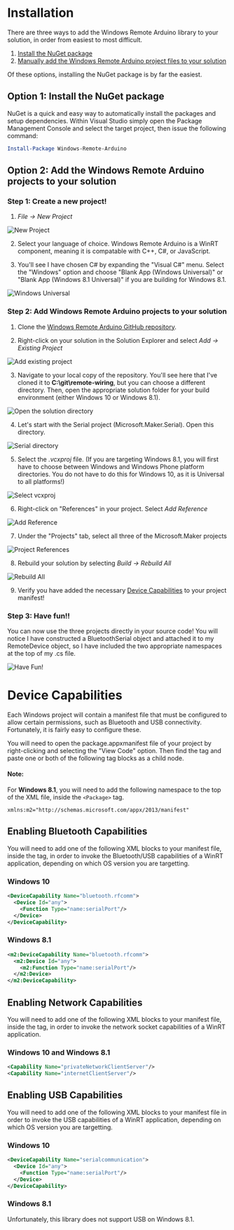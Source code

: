 # Installation

There are three ways to add the Windows Remote Arduino library to your solution, in order from easiest to most difficult.

1. [Install the NuGet package](#option-1-install-the-nuget-package)
2. [Manually add the Windows Remote Arduino project files to your solution](#option-2-add-the-windows-remote-arduino-projects-to-your-solution)

Of these options, installing the NuGet package is by far the easiest.

## Option 1: Install the NuGet package

NuGet is a quick and easy way to automatically install the packages and setup dependencies. Within Visual Studio simply open the Package Management Console and select the target project, then issue the following command:

```PowerShell
Install-Package Windows-Remote-Arduino
```

## Option 2: Add the Windows Remote Arduino projects to your solution

### Step 1: Create a new project!

1. *File -> New Project*

 ![New Project](https://ms-iot.github.io/content/images/remote-wiring/create_00.png)

2. Select your language of choice. Windows Remote Arduino is a WinRT component, meaning it is compatable with C++, C#, or JavaScript.

3. You'll see I have chosen C# by expanding the "Visual C#" menu. Select the "Windows" option and choose "Blank App (Windows Universal)" or "Blank App (Windows 8.1 Universal)" if you are building for Windows 8.1.

 ![Windows Universal](https://ms-iot.github.io/content/images/remote-wiring/create_01.png)


### Step 2: Add Windows Remote Arduino projects to your solution

1. Clone the [Windows Remote Arduino GitHub repository](https://github.com/ms-iot/remote-wiring/).

2. Right-click on your solution in the Solution Explorer and select *Add -> Existing Project*

 ![Add existing project](https://ms-iot.github.io/content/images/remote-wiring/project_00.png)

3. Navigate to your local copy of the repository. You'll see here that I've cloned it to **C:\git\remote-wiring**, but you can choose a different directory. Then, open the appropriate solution folder for your build environment (either Windows 10 or Windows 8.1).

 ![Open the solution directory](https://ms-iot.github.io/content/images/remote-wiring/compile_00.png)

4. Let's start with the Serial project (Microsoft.Maker.Serial). Open this directory.

 ![Serial directory](https://ms-iot.github.io/content/images/remote-wiring/project_01.png)

5. Select the *.vcxproj* file. (If you are targeting Windows 8.1, you will first have to choose between Windows and Windows Phone platform directories. You do not have to do this for Windows 10, as it is Universal to all platforms!)

 ![Select vcxproj](https://ms-iot.github.io/content/images/remote-wiring/project_02.png)

6. Right-click on "References" in your project. Select *Add Reference*

 ![Add Reference](https://ms-iot.github.io/content/images/remote-wiring/project_05.png)

7. Under the "Projects" tab, select all three of the Microsoft.Maker projects

 ![Project References](https://ms-iot.github.io/content/images/remote-wiring/project_06.png)

8. Rebuild your solution by selecting *Build -> Rebuild All*

 ![Rebuild All](https://ms-iot.github.io/content/images/remote-wiring/compile_03.png)
 
9. Verify you have added the necessary [Device Capabilities](#device-capabilities) to your project manifest!

### Step 3: Have fun!!

You can now use the three projects directly in your source code! You will notice I have constructed a BluetoothSerial object and attached it to my RemoteDevice object, so I have included the two appropriate namespaces at the top of my .cs file.

 ![Have Fun!](https://ms-iot.github.io/content/images/remote-wiring/utilize_00.png)

 
# Device Capabilities

Each Windows project will contain a manifest file that must be configured to allow certain permissions, such as Bluetooth and USB connectivity. Fortunately, it is fairly easy to configure these.

You will need to open the package.appxmanifest file of your project by right-clicking and selecting the "View Code" option. Then find the <Capabilities> tag and paste one or both of the following tag blocks as a child node.

#### Note:
For **Windows 8.1**, you will need to add the following namespace to the top of the XML file, inside the `<Package>` tag.

`xmlns:m2="http://schemas.microsoft.com/appx/2013/manifest"`

## Enabling Bluetooth Capabilities
You will need to add one of the following XML blocks to your manifest file, inside the <Capabilities> tag, in order to invoke the Bluetooth/USB capabilities of a WinRT application, depending on which OS version you are targetting.

### Windows 10
```xml
<DeviceCapability Name="bluetooth.rfcomm">
  <Device Id="any">
    <Function Type="name:serialPort"/>
  </Device>
</DeviceCapability>
```

### Windows 8.1
```xml
<m2:DeviceCapability Name="bluetooth.rfcomm">
  <m2:Device Id="any">
    <m2:Function Type="name:serialPort"/>
  </m2:Device>
</m2:DeviceCapability>
```

## Enabling Network Capabilities
You will need to add one of the following XML blocks to your manifest file, inside the <Capabilities> tag, in order to invoke the network socket capabilities of a WinRT application.

### Windows 10 and Windows 8.1
```xml
<Capability Name="privateNetworkClientServer"/>
<Capability Name="internetClientServer"/>
```

## Enabling USB Capabilities
You will need to add one of the following XML blocks to your manifest file in order to invoke the USB capabilities of a WinRT application, depending on which OS version you are targetting.

### Windows 10
```xml
<DeviceCapability Name="serialcommunication">
  <Device Id="any">
    <Function Type="name:serialPort"/>
  </Device>
</DeviceCapability>
```

### Windows 8.1

Unfortunately, this library does not support USB on Windows 8.1.
